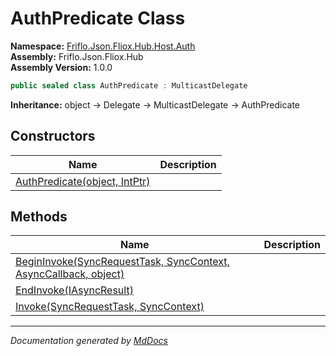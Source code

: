 ﻿<!--  
  <auto-generated>   
    The contents of this file were generated by a tool.  
    Changes to this file may be list if the file is regenerated  
  </auto-generated>   
-->

# AuthPredicate Class

**Namespace:** [Friflo.Json.Fliox.Hub.Host.Auth](../index.md)  
**Assembly:** Friflo.Json.Fliox.Hub  
**Assembly Version:** 1.0.0

```csharp
public sealed class AuthPredicate : MulticastDelegate
```

**Inheritance:** object → Delegate → MulticastDelegate → AuthPredicate

## Constructors

| Name                                                   | Description |
| ------------------------------------------------------ | ----------- |
| [AuthPredicate(object, IntPtr)](constructors/index.md) |             |

## Methods

| Name                                                                                       | Description |
| ------------------------------------------------------------------------------------------ | ----------- |
| [BeginInvoke(SyncRequestTask, SyncContext, AsyncCallback, object)](methods/BeginInvoke.md) |             |
| [EndInvoke(IAsyncResult)](methods/EndInvoke.md)                                            |             |
| [Invoke(SyncRequestTask, SyncContext)](methods/Invoke.md)                                  |             |

___

*Documentation generated by [MdDocs](https://github.com/ap0llo/mddocs)*
